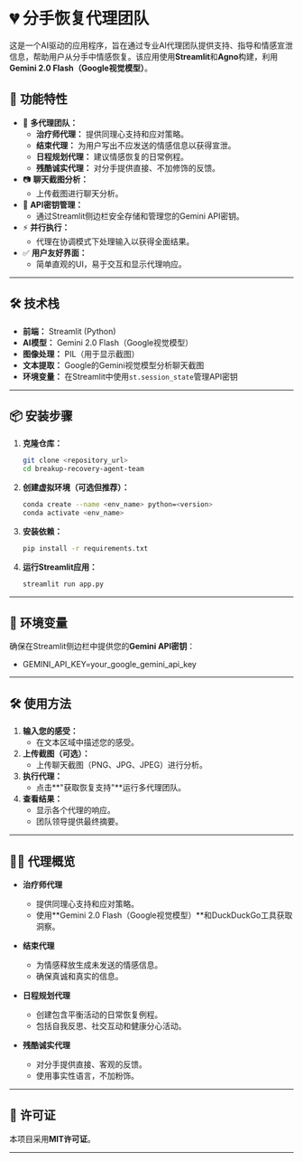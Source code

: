 # 💔 分手恢复代理团队

这是一个AI驱动的应用程序，旨在通过专业AI代理团队提供支持、指导和情感宣泄信息，帮助用户从分手中情感恢复。该应用使用**Streamlit**和**Agno**构建，利用**Gemini 2.0 Flash（Google视觉模型）**。

## 🚀 功能特性

- 🧠 **多代理团队：** 
    - **治疗师代理：** 提供同理心支持和应对策略。
    - **结束代理：** 为用户写出不应发送的情感信息以获得宣泄。
    - **日程规划代理：** 建议情感恢复的日常例程。
    - **残酷诚实代理：** 对分手提供直接、不加修饰的反馈。
- 📷 **聊天截图分析：**
    - 上传截图进行聊天分析。
- 🔑 **API密钥管理：**
    - 通过Streamlit侧边栏安全存储和管理您的Gemini API密钥。
- ⚡ **并行执行：** 
    - 代理在协调模式下处理输入以获得全面结果。
- ✅ **用户友好界面：** 
    - 简单直观的UI，易于交互和显示代理响应。

---

## 🛠️ 技术栈

- **前端：** Streamlit (Python)
- **AI模型：** Gemini 2.0 Flash（Google视觉模型）
- **图像处理：** PIL（用于显示截图）
- **文本提取：** Google的Gemini视觉模型分析聊天截图
- **环境变量：** 在Streamlit中使用`st.session_state`管理API密钥

---

## 📦 安装步骤

1. **克隆仓库：**
   ```bash
   git clone <repository_url>
   cd breakup-recovery-agent-team
   ```

2. **创建虚拟环境（可选但推荐）：**
   ```bash
   conda create --name <env_name> python=<version>
   conda activate <env_name>
   ```

3. **安装依赖：**
   ```bash
   pip install -r requirements.txt
   ```

4. **运行Streamlit应用：**
   ```bash
   streamlit run app.py
   ```

---

## 🔑 环境变量

确保在Streamlit侧边栏中提供您的**Gemini API密钥**：

- GEMINI_API_KEY=your_google_gemini_api_key

---

## 🛠️ 使用方法

1. **输入您的感受：** 
    - 在文本区域中描述您的感受。
2. **上传截图（可选）：**
    - 上传聊天截图（PNG、JPG、JPEG）进行分析。
3. **执行代理：**
    - 点击**"获取恢复支持"**运行多代理团队。
4. **查看结果：**
    - 显示各个代理的响应。
    - 团队领导提供最终摘要。

---

## 🧑‍💻 代理概览

- **治疗师代理**
    - 提供同理心支持和应对策略。
    - 使用**Gemini 2.0 Flash（Google视觉模型）**和DuckDuckGo工具获取洞察。
  
- **结束代理**
    - 为情感释放生成未发送的情感信息。
    - 确保真诚和真实的信息。

- **日程规划代理**
    - 创建包含平衡活动的日常恢复例程。
    - 包括自我反思、社交互动和健康分心活动。

- **残酷诚实代理**
    - 对分手提供直接、客观的反馈。
    - 使用事实性语言，不加粉饰。

---


## 📄 许可证

本项目采用**MIT许可证**。

---
